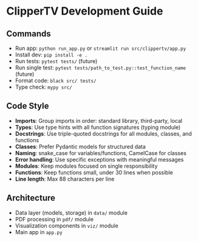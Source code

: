 # ClipperTV Development Guide

## Commands
- Run app: `python run_app.py` or `streamlit run src/clippertv/app.py`
- Install dev: `pip install -e .`
- Run tests: `pytest tests/` (future)
- Run single test: `pytest tests/path_to_test.py::test_function_name` (future)
- Format code: `black src/ tests/`
- Type check: `mypy src/`

## Code Style
- **Imports**: Group imports in order: standard library, third-party, local
- **Types**: Use type hints with all function signatures (typing module)
- **Docstrings**: Use triple-quoted docstrings for all modules, classes, and functions
- **Classes**: Prefer Pydantic models for structured data
- **Naming**: snake_case for variables/functions, CamelCase for classes
- **Error handling**: Use specific exceptions with meaningful messages
- **Modules**: Keep modules focused on single responsibility
- **Functions**: Keep functions small, under 30 lines when possible
- **Line length**: Max 88 characters per line

## Architecture
- Data layer (models, storage) in `data/` module
- PDF processing in `pdf/` module
- Visualization components in `viz/` module
- Main app in `app.py`